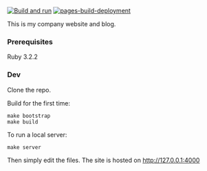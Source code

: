 [![Build and run](https://github.com/serraict/serraict.github.io/actions/workflows/main.yml/badge.svg)](https://github.com/serraict/serraict.github.io/actions/workflows/main.yml)
[![pages-build-deployment](https://github.com/serraict/serraict.github.io/actions/workflows/pages/pages-build-deployment/badge.svg)](https://github.com/serraict/serraict.github.io/actions/workflows/pages/pages-build-deployment)

This is my company website and blog.

### Prerequisites

Ruby 3.2.2

### Dev

Clone the repo.

Build for the first time:

```
make bootstrap
make build
```

To run a local server:
```
make server
```

Then simply edit the files.
The site is hosted on http://127.0.0.1:4000

